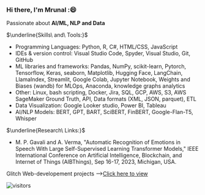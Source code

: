 ### Hi there, I'm Mrunal :😄
Passionate about **AI/ML, NLP and Data** 

$\underline{Skills\ and\ Tools:}$ 

- Programming Languages: Python, R, C#, HTML/CSS, JavaScript
- IDEs & version control: Visual Studio Code, Spyder, Visual Studio, Git, GitHub
- ML libraries and frameworks: Pandas, NumPy, scikit-learn, Pytorch, Tensorflow, Keras, seaborn, Matplotlib, Hugging Face, LangChain, LlamaIndex, Streamlit, Google Colab, Jupyter Notebook, Weights and Biases (wandb) for MLOps, Anaconda, knowledge graphs analytics
- Other: Linux, bash scripting, Docker, Jira, SQL, GCP, AWS, S3, AWS SageMaker Ground Truth, API, Data formats (XML, JSON, parquet), ETL
- Data Visualization: Google Looker studio, Power BI, Tableau
- AI/NLP Models: BERT, GPT, BART, SciBERT, FinBERT, Google-Flan-T5, Whisper

$\underline{Research\ Links:}$ 

- M. P. Gavali and A. Verma, "Automatic Recognition of Emotions in Speech With Large Self-Supervised Learning Transformer Models," IEEE International Conference on Artificial Intelligence, Blockchain, and Internet of Things (AIBThings), Sep 16-17, 2023, Michigan, USA.


<!--

Big Data on Contract Interpretation: https://papers.ssrn.com/sol3/papers.cfm?abstract_id=4465559


## <img height="40" src="https://raw.githubusercontent.com/innng/innng/master/assets/kyubey.gif"/> Welcome to my github profile

<div align="center">
<img src="https://github.com/raghavk16/raghavk16/blob/master/octo.gif" alt="GitHub Logo" width="150" height="150" />
</div> 
-->

<!--
**Mrunal-G/Mrunal-G** is a ✨ _special_ ✨ repository because its `README.md` (this file) appears on your GitHub profile.

Here are some ideas to get you started:

- 🔭 I’m currently working on ...
- 🌱 I’m currently learning ...
- 👯 I’m looking to collaborate on ...
- 🤔 I’m looking for help with ...
- 💬 Ask me about ...
- 📫 How to reach me: ...
- 😄 Pronouns: ...
- ⚡ Fun fact: ...




github-readme-stats-tau-dusky.vercel.app




![Mrunal's github stats](https://github-readme-stats-tau-dusky.vercel.app/api?username=Mrunal-G&show_icons=true&hide_border=true)
<br /> 
-->


Glitch Web-developement projects  -->[Click here to view](https://glitch.com/@mrunalgavali.927)

![visitors](https://visitor-badge.laobi.icu/badge?page_id=Mrunal-G.Mrunal-G)  
